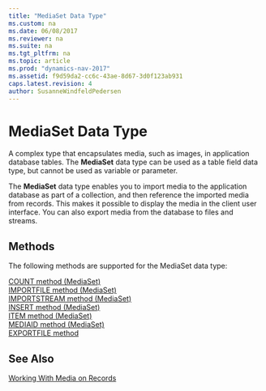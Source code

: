 ```yaml
---
title: "MediaSet Data Type"
ms.custom: na
ms.date: 06/08/2017
ms.reviewer: na
ms.suite: na
ms.tgt_pltfrm: na
ms.topic: article
ms.prod: "dynamics-nav-2017"
ms.assetid: f9d59da2-cc6c-43ae-8d67-3d0f123ab931
caps.latest.revision: 4
author: SusanneWindfeldPedersen
---
```

# MediaSet Data Type
A complex type that encapsulates media, such as images, in application database tables. The **MediaSet** data type can be used as a table field data type, but cannot be used as variable or parameter.  

The **MediaSet** data type enables you to import media to the application database as part of a collection, and then reference the imported media from records. This makes it possible to display the media in the client user interface. You can also export media from the database to files and streams.  

## Methods
The following methods are supported for the MediaSet data type:

[COUNT method (MediaSet)](../methods/devenv-count-method-mediaset.md)  
[IMPORTFILE method (MediaSet)](../methods/devenv-importfile-method-mediaset.md)   
[IMPORTSTREAM method (MediaSet)](../methods/devenv-importstream-method-mediaset.md)  
[INSERT method (MediaSet)](../methods/devenv-insert-method-mediaset.md)  
[ITEM method (MediaSet)](../methods/devenv-item-method-mediaset.md)  
[MEDIAID method (MediaSet)](../methods/devenv-mediaid-method-mediaset.md)  
[EXPORTFILE method](../methods/devenv-exportfile-method-mediaset.md)  

## See Also  
[Working With Media on Records](../devenv-working-with-media-on-records.md)  
